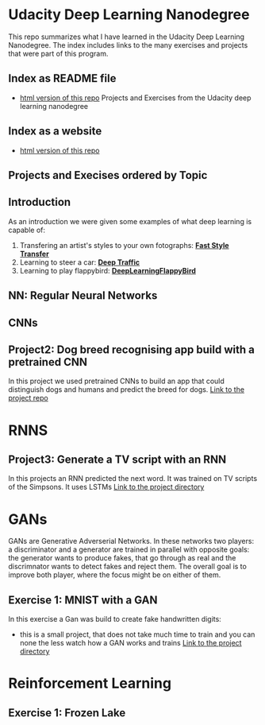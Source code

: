 # Udacity Deep Learning Nanodegree

This repo summarizes what I have learned in the Udacity Deep Learning Nanodegree. The index includes links to the many exercises and projects that were part of this program.

## Index as README file
- [html version of this repo](https://sabinem.github.io/udacity_DL/)
Projects and Exercises from the Udacity deep learning nanodegree

## Index as a website
- [html version of this repo](https://sabinem.github.io/udacity_DL/)

## Projects and Execises ordered by Topic

## Introduction
As an introduction we were given some examples of what deep learning is capable of: 
1. Transfering an artist's styles to your own fotographs: [**Fast Style Transfer**](https://github.com/lengstrom/fast-style-transfer)
2. Learning to steer a car: [**Deep Traffic**](https://selfdrivingcars.mit.edu/deeptraffic/)
3. Learning to play flappybird: [**DeepLearningFlappyBird**](https://github.com/yenchenlin/DeepLearningFlappyBird)

## NN: Regular Neural Networks

## CNNs

## Project2: Dog breed recognising app build with a pretrained CNN
In this project we used pretrained CNNs to build an app that could distinguish dogs and humans and predict the breed for dogs. 
[Link to the project repo](https://github.com/sabinem/udacity-deeplearning-dog-project)

# RNNS

## Project3: Generate a TV script with an RNN
In this projects an RNN predicted the next word. It was trained on TV scripts of the Simpsons.
It uses LSTMs
[Link to the project directory](RNNs/tv_script_rnn)

# GANs
GANs are Generative Adverserial Networks. In these networks two players: a discriminator and a generator are trained in parallel with opposite goals: the generator wants to produce fakes, that go through as real and the discrimnator wants to detect fakes and reject them. The overall goal is to improve both player, where the focus might be on either of them. 

## Exercise 1: MNIST with a GAN
In this exercise a Gan was build to create fake handwritten digits:
- this is a small project, that does not take much time to train and you can none the less watch how a GAN works and trains
[Link to the project directory](GANs/gan_mnist)

# Reinforcement Learning

## Exercise 1: Frozen Lake



